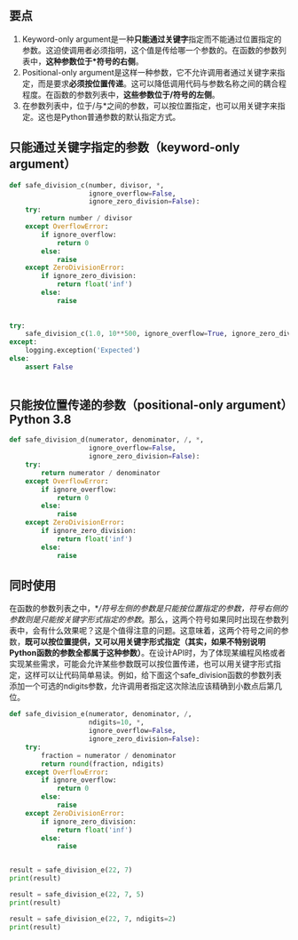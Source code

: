 ## 要点

1. Keyword-only argument是一种**只能通过关键字**指定而不能通过位置指定的参数。这迫使调用者必须指明，这个值是传给哪一个参数的。在函数的参数列表中，**这种参数位于\*符号的右侧**。
2. Positional-only argument是这样一种参数，它不允许调用者通过关键字来指定，而是要求**必须按位置传递**。这可以降低调用代码与参数名称之间的耦合程程度。在函数的参数列表中，**这些参数位于/符号的左侧**。
3. 在参数列表中，位于/与\*之间的参数，可以按位置指定，也可以用关键字来指定。这也是Python普通参数的默认指定方式。

## 只能通过关键字指定的参数（keyword-only argument）

```python
def safe_division_c(number, divisor, *, 
                    ignore_overflow=False,
                    ignore_zero_division=False):
    try:
        return number / divisor
    except OverflowError:
        if ignore_overflow:
            return 0
        else:
            raise
    except ZeroDivisionError:
        if ignore_zero_division:
            return float('inf')
        else:
            raise
            
            
try:
    safe_division_c(1.0, 10**500, ignore_overflow=True, ignore_zero_division=False)
except:
    logging.exception('Expected')
else:
    assert False
       
```



## 只能按位置传递的参数（positional-only argument）Python 3.8

```python
def safe_division_d(numerator, denominator, /, *,
                    ignore_overflow=False,
                    ignore_zero_division=False):
    try:
        return numerator / denominator
    except OverflowError:
        if ignore_overflow:
            return 0
        else:
            raise
    except ZeroDivisionError:
        if ignore_zero_division:
            return float('inf')
        else:
            raise
```

## 同时使用

在函数的参数列表之中，**/符号左侧的参数是只能按位置指定的参数，*符号右侧的参数则是只能按关键字形式指定的参数**。那么，这两个符号如果同时出现在参数列表中，会有什么效果呢？这是个值得注意的问题。这意味着，这两个符号之间的参数，**既可以按位置提供，又可以用关键字形式指定（其实，如果不特别说明Python函数的参数全都属于这种参数）**。在设计API时，为了体现某编程风格或者实现某些需求，可能会允许某些参数既可以按位置传递，也可以用关键字形式指定，这样可以让代码简单易读。例如，给下面这个safe_division函数的参数列表添加一个可选的ndigits参数，允许调用者指定这次除法应该精确到小数点后第几位。

```python
def safe_division_e(numerator, denominator, /,
                    ndigits=10, *,                
                    ignore_overflow=False,
                    ignore_zero_division=False):
    try:
        fraction = numerator / denominator      
        return round(fraction, ndigits)          
    except OverflowError:
        if ignore_overflow:
            return 0
        else:
            raise
    except ZeroDivisionError:
        if ignore_zero_division:
            return float('inf')
        else:
            raise


result = safe_division_e(22, 7)
print(result)

result = safe_division_e(22, 7, 5)
print(result)

result = safe_division_e(22, 7, ndigits=2)
print(result)
```

